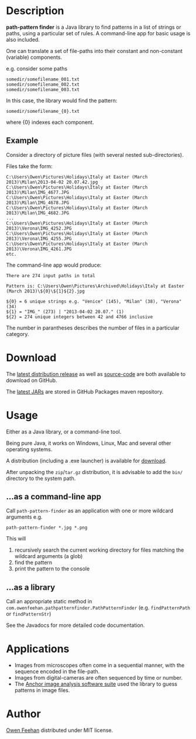 # Description


**path-pattern finder** is a Java library to find patterns in a list of strings or paths, using a particular set of rules. A command-line app for basic usage is also included.



One can translate a set of file-paths into their constant and non-constant (variable) components.



e.g. consider some paths

```
somedir/somefilename_001.txt
somedir/somefilename_002.txt
somedir/somefilename_003.txt
```



In this case, the library would find the pattern:

```
somedir/somefilename_{0}.txt
```

where {0} indexes each component.

## Example

Consider a directory of picture files (with several nested sub-directories).


Files take the form:

```
C:\Users\Owen\Pictures\Holidays\Italy at Easter (March 2013)\Milan\2013-04-02 20.07.42.jpg
C:\Users\Owen\Pictures\Holidays\Italy at Easter (March 2013)\Milan\IMG_4677.JPG
C:\Users\Owen\Pictures\Holidays\Italy at Easter (March 2013)\Milan\IMG_4678.JPG
C:\Users\Owen\Pictures\Holidays\Italy at Easter (March 2013)\Milan\IMG_4682.JPG
...
C:\Users\Owen\Pictures\Holidays\Italy at Easter (March 2013)\Verona\IMG_4252.JPG
C:\Users\Owen\Pictures\Holidays\Italy at Easter (March 2013)\Verona\IMG_4255.JPG
C:\Users\Owen\Pictures\Holidays\Italy at Easter (March 2013)\Verona\IMG_4261.JPG
etc.
```



The command-line app would produce:

```
There are 274 input paths in total

Pattern is: C:\Users\Owen\Pictures\Archived\Holidays\Italy at Easter (March 2013)\${0}\${1}${2}.jpg

${0} = 6 unique strings e.g. "Venice" (145), "Milan" (38), "Verona" (34)
${1} = "IMG_" (273) | "2013-04-02 20.07." (1)
${2} = 274 unique integers between 42 and 4766 inclusive
```
The number in parantheses describes the number of files in a particular category.

# Download

The [latest distribution release](https://github.com/path-pattern-finder/path-pattern-finder-dist/releases/latest) as well as [source-code](https://github.com/path-pattern-finder/path-pattern-finder) are both available to download on GitHub.

The [latest JARs](https://github.com/path-pattern-finder/path-pattern-finder/packages/126777) are stored in GitHub Packages maven repository.

# Usage

Either as a Java library, or a command-line tool.

Being pure Java, it works on Windows, Linux, Mac and several other operating systems.

A distribution (including a .exe launcher) is available for [download](https://bitbucket.org/path-pattern-finder/path-pattern-finder/downloads/).

After unpacking the `zip`/`tar.gz` distribution, it is advisable to add the `bin/` directory to the system path.

## ...as a command-line app


Call ```path-pattern-finder``` as an application with one or more wildcard arguments e.g.

```
path-pattern-finder *.jpg *.png
```

This will

1. recursively search the current working directory for files matching the wildcard arguments (a glob)
2. find the pattern
3. print the pattern to the console
 
## ...as a library

Call an appropriate static method in ```com.owenfeehan.pathpatternfinder.PathPatternFinder```  (e.g. ```findPatternPath``` or ```findPatternStr```)

See the Javadocs for more detailed code documentation.


# Applications


* Images from microscopes often come in a sequential manner, with the sequence encoded in the file-path.
* Images from digital-cameras are often sequenced by time or number. 
* The [Anchor image analysis software suite](http://www.anchoranalysis.org) used the library to guess patterns in image files.


# Author



[Owen Feehan](http://www.owenfeehan.com) distributed under MIT license.
